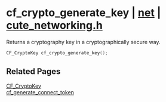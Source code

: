 # cf_crypto_generate_key | [net](https://github.com/RandyGaul/cute_framework/blob/master/docs/net/README.md) | [cute_networking.h](https://github.com/RandyGaul/cute_framework/blob/master/include/cute_networking.h)

Returns a cryptography key in a cryptographically secure way.

```cpp
CF_CryptoKey cf_crypto_generate_key();
```

## Related Pages

[CF_CryptoKey](https://github.com/RandyGaul/cute_framework/blob/master/docs/net/cf_cryptokey.md)  
[cf_generate_connect_token](https://github.com/RandyGaul/cute_framework/blob/master/docs/net/cf_generate_connect_token.md)  
